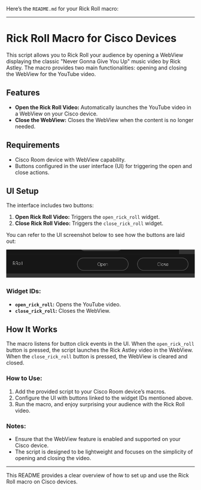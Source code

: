 Here’s the `README.md` for your Rick Roll macro:

---

# Rick Roll Macro for Cisco Devices

This script allows you to Rick Roll your audience by opening a WebView displaying the classic "Never Gonna Give You Up" music video by Rick Astley. The macro provides two main functionalities: opening and closing the WebView for the YouTube video.

## Features
- **Open the Rick Roll Video:** Automatically launches the YouTube video in a WebView on your Cisco device.
- **Close the WebView:** Closes the WebView when the content is no longer needed.

## Requirements
- Cisco Room device with WebView capability.
- Buttons configured in the user interface (UI) for triggering the open and close actions.

## UI Setup
The interface includes two buttons:
1. **Open Rick Roll Video:** Triggers the `open_rick_roll` widget.
2. **Close Rick Roll Video:** Triggers the `close_rick_roll` widget.

You can refer to the UI screenshot below to see how the buttons are laid out:

![Rick Roll UI](rroll-ui.png)

### Widget IDs:
- **`open_rick_roll`:** Opens the YouTube video.
- **`close_rick_roll`:** Closes the WebView.

## How It Works
The macro listens for button click events in the UI. When the `open_rick_roll` button is pressed, the script launches the Rick Astley video in the WebView. When the `close_rick_roll` button is pressed, the WebView is cleared and closed.

### How to Use:
1. Add the provided script to your Cisco Room device’s macros.
2. Configure the UI with buttons linked to the widget IDs mentioned above.
3. Run the macro, and enjoy surprising your audience with the Rick Roll video.

### Notes:
- Ensure that the WebView feature is enabled and supported on your Cisco device.
- The script is designed to be lightweight and focuses on the simplicity of opening and closing the video.

---

This README provides a clear overview of how to set up and use the Rick Roll macro on Cisco devices.
